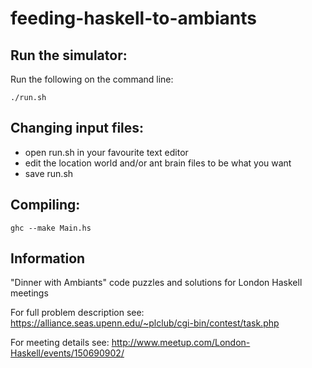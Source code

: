 feeding-haskell-to-ambiants
===========================

## Run the simulator:

Run the following on the command line:

    ./run.sh


## Changing input files:

  * open run.sh in your favourite text editor
  * edit the location world and/or ant brain files to be what you want
  * save run.sh


## Compiling:

    ghc --make Main.hs


## Information

"Dinner with Ambiants" code puzzles and solutions for London Haskell meetings

For full problem description see: https://alliance.seas.upenn.edu/~plclub/cgi-bin/contest/task.php

For meeting details see: http://www.meetup.com/London-Haskell/events/150690902/
